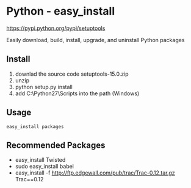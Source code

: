 # Python - easy_install


https://pypi.python.org/pypi/setuptools

Easily download, build, install, upgrade, and uninstall Python packages


## Install

1. downlad the source code setuptools-15.0.zip
1. unzip
1. python setup.py install
1. add C:\Python27\Scripts into the path (Windows)

## Usage

```shell
easy_install packages
```

## Recommended Packages

* easy_install Twisted
* sudo easy_install babel
* easy_install -f http://ftp.edgewall.com/pub/trac/Trac-0.12.tar.gz Trac==0.12
